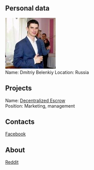 ## Personal data
![ photo](../people/photo/dmitriy_belenkiy.jpg)  
Name:  Dmitriy Belenkiy 
Location: Russia  
## Projects 
Name: [Decentralized Escrow](../projects/decentralized_escrow.md)  
Position: Marketing, management
## Contacts 
[Facebook](https://www.facebook.com/dima.white.7)  
## About
[Reddit]()  